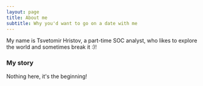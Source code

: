 ```yaml
---
layout: page
title: About me
subtitle: Why you'd want to go on a date with me
---
```


My name is Tsvetomir Hristov, a part-time SOC analyst, who likes to explore the world and sometimes break it :\)!

### My story

Nothing here, it's the beginning!